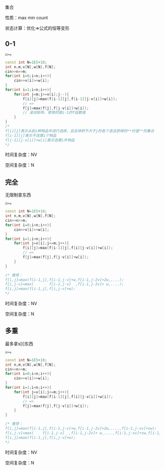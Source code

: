 集合

性质：max min count

状态计算：优化=>公式的恒等变形



## 0-1

<img src="E:\076lxl\work\note4c\leetcode\模板\assets\5f57924c160a154a67b3875b.png" alt="img" style="zoom:50%;" />

```cpp
const int N=1E5+10;
int n,m,v[N],w[N],f[N];
cin>>n>>m;
for(int i=0;i<n;i++){
    cin>>v[i]>>w[i];
}
for(int i=1;i<n;i++){
    for(int j=m;j>=v[i];j--){
        f[i][j]=max(f[i-1][j],f[i-1][j-v[i]]+w[i]);
        // => 
        f[j]=max(f[j],f[j-v[i]]+w[i]);
        // 滚动矩阵，使用的是i-1的f函数值
    }
}
/*
f[i][j]表示从前i种物品中进行选择，且总体积不大于j的各个选法获得的**价值**的集合
f[i-1][j]表示不选第i个物品
f[i-1][j-v[i]]+w[i]表示选第i件物品
*/
```


时间复杂度：NV

空间复杂度：N

## 完全

无限制拿东西

<img src="E:\076lxl\work\note4c\leetcode\模板\assets\5f5847d9160a154a67d6befd.png" alt="img" style="zoom:50%;" />

```cpp
const int N=1E5+10;
int n,m,v[N],w[N],f[N];
cin>>n>>m;
for(int i=0;i<n;i++){
    cin>>v[i]>>w[i];
}
for(int i=1;i<n;i++){
    for(int j=v[i];j<=m;j++){
        f[i][j]=max(f[i-1][j],f[i][j-v[i]]+w[i]);
        // =>
        f[j]=max(f[j],f[j-v[i]]+w[i]);
    }
}

/* 推导：
f[i,j]=max(f[i-1,j],f[i-1,j-v]+w,f[i-1,j-2v]+2w,....);
f[i,j-v]=max(       f[i-1,j-v]  ,f[i-1,j-2v]+ w,....);
f[i,j]=max(f[i-1,j],f[i,j-v]+w);
*/
```

时间复杂度：NV

空间复杂度：N



## 多重

最多拿s[i]东西

<img src="E:\076lxl\work\note4c\leetcode\模板\assets\5f5847d9160a154a67d6befd.png" alt="img" style="zoom:50%;" />

```cpp
const int N=1E5+10;
int n,m,v[N],w[N],f[N];
cin>>n>>m;
for(int i=0;i<n;i++){
    cin>>v[i]>>w[i];
}
for(int i=1;i<n;i++){
    for(int j=v[i];j<=m;j++){
        f[i][j]=max(f[i-1][j],f[i][j-v[i]]+w[i]);
        // =>
        f[j]=max(f[j],f[j-v[i]]+w[i]);
    }
}

/* 推导：
f[i,j]=max(f[i-1,j],f[i-1,j-v]+w,f[i-1,j-2v]+2w,....,f[i-1,j-sv]+sw);
f[i,j-v]=max(    f[i-1,j-v]  ,f[i-1,j-2v]+ w,....,f[i-1,j-sv]+sw,f[i-1,j-(s+1)v]+(s+1)w);
f[i,j]=max(f[i-1,j],f[i,j-v]+w);
*/
```

时间复杂度：NV

空间复杂度：N

